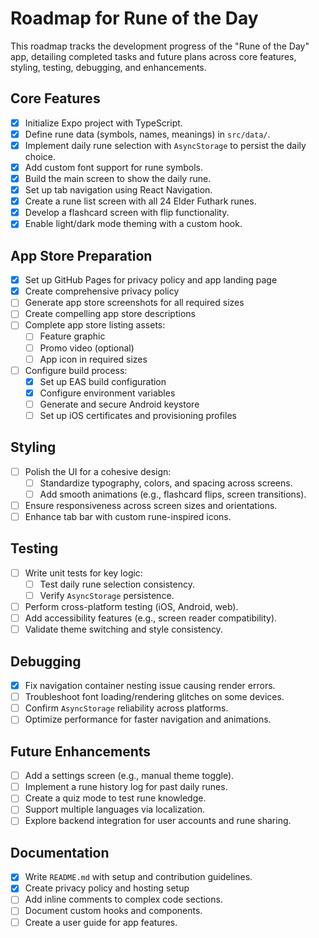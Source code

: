 # Roadmap for Rune of the Day

This roadmap tracks the development progress of the "Rune of the Day" app, detailing completed tasks and future plans across core features, styling, testing, debugging, and enhancements.

## Core Features

- [x] Initialize Expo project with TypeScript.
- [x] Define rune data (symbols, names, meanings) in `src/data/`.
- [x] Implement daily rune selection with `AsyncStorage` to persist the daily choice.
- [x] Add custom font support for rune symbols.
- [x] Build the main screen to show the daily rune.
- [x] Set up tab navigation using React Navigation.
- [x] Create a rune list screen with all 24 Elder Futhark runes.
- [x] Develop a flashcard screen with flip functionality.
- [x] Enable light/dark mode theming with a custom hook.

## App Store Preparation

- [x] Set up GitHub Pages for privacy policy and app landing page
- [x] Create comprehensive privacy policy
- [ ] Generate app store screenshots for all required sizes
- [ ] Create compelling app store descriptions
- [ ] Complete app store listing assets:
  - [ ] Feature graphic
  - [ ] Promo video (optional)
  - [ ] App icon in required sizes
- [ ] Configure build process:
  - [x] Set up EAS build configuration
  - [x] Configure environment variables
  - [ ] Generate and secure Android keystore
  - [ ] Set up iOS certificates and provisioning profiles

## Styling

- [ ] Polish the UI for a cohesive design:
  - [ ] Standardize typography, colors, and spacing across screens.
  - [ ] Add smooth animations (e.g., flashcard flips, screen transitions).
- [ ] Ensure responsiveness across screen sizes and orientations.
- [ ] Enhance tab bar with custom rune-inspired icons.

## Testing

- [ ] Write unit tests for key logic:
  - [ ] Test daily rune selection consistency.
  - [ ] Verify `AsyncStorage` persistence.
- [ ] Perform cross-platform testing (iOS, Android, web).
- [ ] Add accessibility features (e.g., screen reader compatibility).
- [ ] Validate theme switching and style consistency.

## Debugging

- [x] Fix navigation container nesting issue causing render errors.
- [ ] Troubleshoot font loading/rendering glitches on some devices.
- [ ] Confirm `AsyncStorage` reliability across platforms.
- [ ] Optimize performance for faster navigation and animations.

## Future Enhancements

- [ ] Add a settings screen (e.g., manual theme toggle).
- [ ] Implement a rune history log for past daily runes.
- [ ] Create a quiz mode to test rune knowledge.
- [ ] Support multiple languages via localization.
- [ ] Explore backend integration for user accounts and rune sharing.

## Documentation

- [x] Write `README.md` with setup and contribution guidelines.
- [x] Create privacy policy and hosting setup
- [ ] Add inline comments to complex code sections.
- [ ] Document custom hooks and components.
- [ ] Create a user guide for app features.
